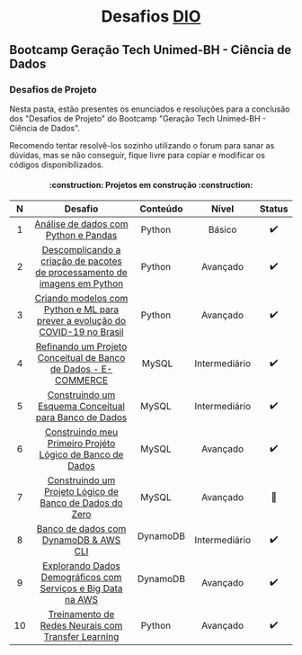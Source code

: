 <h1 align="center"> Desafios <a href="https://www.dio.me/">DIO</a> 

## Bootcamp Geração Tech Unimed-BH - Ciência de Dados

### Desafios de Projeto

Nesta pasta, estão presentes os enunciados e resoluções para a conclusão dos "Desafios de Projeto" do Bootcamp "Geração Tech Unimed-BH - Ciência de Dados".

Recomendo tentar resolvê-los sozinho utilizando o forum para sanar as dúvidas, mas se não conseguir, fique livre para copiar e modificar os códigos disponibilizados.


<h4 align="center"> :construction: Projetos em construção :construction: </h4>

|  N  |         Desafio        | Conteúdo |Nível  | Status |
| :-: | :--------------------: | :----------: | :----------: | :----------------: |
| 1   |     [Análise de dados com Python e Pandas](https://github.com/TMKaT/DIO/tree/main/Bootcamp_Gera%C3%A7%C3%A3o_Tech_Unimed-BH_-_Ci%C3%AAncia_de_Dados/Desafios_de_projeto/Analise_de_dados_com_Python_e_Pandas) | Python <img src="https://cdn3.iconfinder.com/data/icons/logos-and-brands-adobe/512/267_Python-512.png" width="15" height="15"/> | Básico |  :heavy_check_mark: |
| 2   |     [Descomplicando a criação de pacotes de processamento de imagens em Python](https://github.com/TMKaT/DIO/tree/main/Bootcamp_Gera%C3%A7%C3%A3o_Tech_Unimed-BH_-_Ci%C3%AAncia_de_Dados/Desafios_de_projeto/Descomplicando_a_criacao_de_pacotes_Python) | Python <img src="https://cdn3.iconfinder.com/data/icons/logos-and-brands-adobe/512/267_Python-512.png" width="15" height="15"/> | Avançado |  :heavy_check_mark:|
| 3   |     [Criando modelos com Python e ML para prever a evolução do COVID-19 no Brasil](https://github.com/TMKaT/DIO/tree/main/Bootcamp_Gera%C3%A7%C3%A3o_Tech_Unimed-BH_-_Ci%C3%AAncia_de_Dados/Desafios_de_projeto/Analise_com_Python_e_ML_Covid-19) |  Python <img src="https://cdn3.iconfinder.com/data/icons/logos-and-brands-adobe/512/267_Python-512.png" width="15" height="15"/>  | Avançado |  :heavy_check_mark:|
| 4   |     [Refinando um Projeto Conceitual de Banco de Dados - E-COMMERCE](https://github.com/TMKaT/DIO/blob/main/Bootcamp_Gera%C3%A7%C3%A3o_Tech_Unimed-BH_-_Ci%C3%AAncia_de_Dados/Desafios_de_projeto/MySQL_projeto_e-commerce/Modelo_conceitual_ECOMMERCE.png) | MySQL <img src="https://cdn.icon-icons.com/icons2/1381/PNG/512/mysqlworkbench_93532.png" width="10" height="10"/> | Intermediário |  :heavy_check_mark:|
| 5   |     [Construindo um Esquema Conceitual para Banco de Dados](https://github.com/TMKaT/DIO/blob/main/Bootcamp_Gera%C3%A7%C3%A3o_Tech_Unimed-BH_-_Ci%C3%AAncia_de_Dados/Desafios_de_projeto/MySQL_projeto_oficina_automotiva/Modelo_conceitual_Oficina.png) | MySQL <img src="https://cdn.icon-icons.com/icons2/1381/PNG/512/mysqlworkbench_93532.png" width="15" height="15"/> | Intermediário |  :heavy_check_mark:|
| 6   |     [Construindo meu Primeiro Projéto Lógico de Banco de Dados](https://github.com/TMKaT/DIO/tree/main/Bootcamp_Gera%C3%A7%C3%A3o_Tech_Unimed-BH_-_Ci%C3%AAncia_de_Dados/Desafios_de_projeto/MySQL_projeto_e-commerce) | MySQL <img src="https://cdn.icon-icons.com/icons2/1381/PNG/512/mysqlworkbench_93532.png" width="15" height="15"/> | Avançado |  :heavy_check_mark: |
| 7   |     [Construindo um Projeto Lógico de Banco de Dados do Zero](https://github.com/TMKaT/DIO/tree/main/Bootcamp_Gera%C3%A7%C3%A3o_Tech_Unimed-BH_-_Ci%C3%AAncia_de_Dados/Desafios_de_projeto/MySQL_projeto_oficina_automotiva) | MySQL <img src="https://cdn.icon-icons.com/icons2/1381/PNG/512/mysqlworkbench_93532.png" width="15" height="15"/> | Avançado |  :construction: |
| 8   |     [Banco de dados com DynamoDB & AWS CLI](https://github.com/TMKaT/DIO/tree/main/Bootcamp_Gera%C3%A7%C3%A3o_Tech_Unimed-BH_-_Ci%C3%AAncia_de_Dados/Desafios_de_projeto/DynamoDB_e_AWS_CLI_projeto) | DynamoDB <img src="https://hermes.digitalinnovation.one/courses/badge/e99cbafb-182d-4134-a1ba-e38a184070e6.png" width="15" height="15"/> | Intermediário |   :heavy_check_mark: |
| 9   |     [Explorando Dados Demográficos com Serviços e Big Data na AWS](https://github.com/TMKaT/DIO/tree/main/Bootcamp_Gera%C3%A7%C3%A3o_Tech_Unimed-BH_-_Ci%C3%AAncia_de_Dados/Desafios_de_projeto/Explorando_dados_demograficos_com_servicos_de_Big_Data_da_AWS) | DynamoDB <img src="https://hermes.digitalinnovation.one/courses/badge/e99cbafb-182d-4134-a1ba-e38a184070e6.png" width="15" height="15"/> | Avançado |  :heavy_check_mark: |
| 10  |     [Treinamento de Redes Neurais com Transfer Learning](https://github.com/TMKaT/DIO/tree/main/Bootcamp_Gera%C3%A7%C3%A3o_Tech_Unimed-BH_-_Ci%C3%AAncia_de_Dados/Desafios_de_projeto/Treinamento_de_Redes_Neurais_com_Transfer_Learning) | Python <img src="https://cdn3.iconfinder.com/data/icons/logos-and-brands-adobe/512/267_Python-512.png" width="15" height="15"/> | Avançado |  :heavy_check_mark: |
